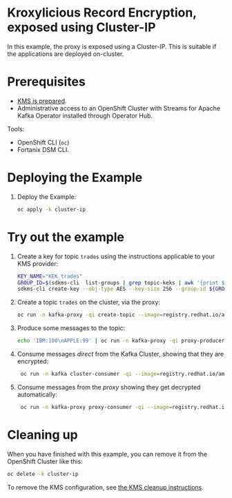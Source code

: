 # Kroxylicious Record Encryption, exposed using Cluster-IP

In this example, the proxy is exposed using a Cluster-IP.  This is suitable if the applications are
deployed on-cluster.

# Prerequisites

* [KMS is prepared](../PREPARE_KMS.md).
* Administrative access to an OpenShift Cluster with Streams for Apache Kafka Operator  installed through Operator Hub.

Tools:

* OpenShift CLI (`oc`)
* Fortanix DSM CLI.

# Deploying the Example


1. Deploy the Example:
   ```sh
   oc apply -k cluster-ip
   ```

# Try out the example

1. Create a key for topic `trades` using the instructions applicable to your KMS provider:

   ```sh
   KEY_NAME="KEK_trades"
   GROUP_ID=$(sdkms-cli  list-groups | grep topic-keks | awk '{print $1}')
   sdkms-cli create-key --obj-type AES --key-size 256 --group-id ${GROUP_ID} --name ${KEY_NAME} --key-ops ENCRYPT,DECRYPT,APPMANAGEABLE
   ```

2. Create a topic `trades` on the cluster, via the proxy:
   ```sh
   oc run -n kafka-proxy -qi create-topic --image=registry.redhat.io/amq-streams/kafka-38-rhel9:2.8.0 --rm=true --restart=Never -- bin/kafka-topics.sh --bootstrap-server proxy-service:9092 --create --topic trades
   ```
3. Produce some messages to the topic:
   ```sh
   echo 'IBM:100\nAPPLE:99' | oc run -n kafka-proxy -qi proxy-producer --image=registry.redhat.io/amq-streams/kafka-38-rhel9:2.8.0 --rm=true --restart=Never -- bin/kafka-console-producer.sh --bootstrap-server proxy-service:9092 --topic trades
   ```
4. Consume messages *direct* from the Kafka Cluster, showing that they are encrypted:
   ```sh
    oc run -n kafka cluster-consumer -qi --image=registry.redhat.io/amq-streams/kafka-38-rhel9:2.8.0 --rm=true --restart=Never -- ./bin/kafka-console-consumer.sh  --bootstrap-server my-cluster-kafka-bootstrap:9092 --topic trades --from-beginning --timeout-ms 10000
   ```
5. Consume messages from the *proxy* showing they get decrypted automatically:
   ```sh
    oc run -n kafka-proxy proxy-consumer -qi --image=registry.redhat.io/amq-streams/kafka-38-rhel9:2.8.0 --rm=true --restart=Never -- ./bin/kafka-console-consumer.sh  --bootstrap-server proxy-service:9092 --topic trades --from-beginning --timeout-ms 10000
   ```   

# Cleaning up

When you have finished with this example, you can remove it from the OpenShift Cluster like this:

```sh
oc delete -k cluster-ip
```

To remove the KMS configuration, see [the KMS cleanup instructions](../PREPARE_KMS.md#cleaning-up).

